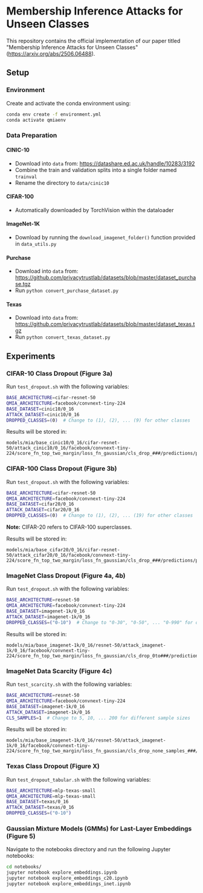 # Membership Inference Attacks for Unseen Classes

This repository contains the official implementation of our paper titled "Membership Inference Attacks for Unseen Classes" (https://arxiv.org/abs/2506.06488).

## Setup

### Environment

Create and activate the conda environment using:

```bash
conda env create -f environment.yml
conda activate qmiaenv
```

### Data Preparation

#### CINIC-10
- Download into `data` from: https://datashare.ed.ac.uk/handle/10283/3192
- Combine the train and validation splits into a single folder named `trainval`
- Rename the directory to `data/cinic10`

#### CIFAR-100
- Automatically downloaded by TorchVision within the dataloader

#### ImageNet-1K
- Download by running the `download_imagenet_folder()` function provided in `data_utils.py`

#### Purchase
- Download into `data` from: https://github.com/privacytrustlab/datasets/blob/master/dataset_purchase.tgz
- Run `python convert_purchase_dataset.py`

#### Texas
- Download into `data` from: https://github.com/privacytrustlab/datasets/blob/master/dataset_texas.tgz
- Run `python convert_texas_dataset.py`

## Experiments

### CIFAR-10 Class Dropout (Figure 3a)

Run `test_dropout.sh` with the following variables:
```bash
BASE_ARCHITECTURE=cifar-resnet-50
QMIA_ARCHITECTURE=facebook/convnext-tiny-224
BASE_DATASET=cinic10/0_16
ATTACK_DATASET=cinic10/0_16
DROPPED_CLASSES=(0)  # Change to (1), (2), ... (9) for other classes
```

Results will be stored in:
```
models/mia/base_cinic10/0_16/cifar-resnet-50/attack_cinic10/0_16/facebook/convnext-tiny-224/score_fn_top_two_margin/loss_fn_gaussian/cls_drop_###/predictions/plots
```

### CIFAR-100 Class Dropout (Figure 3b)

Run `test_dropout.sh` with the following variables:
```bash
BASE_ARCHITECTURE=cifar-resnet-50
QMIA_ARCHITECTURE=facebook/convnext-tiny-224
BASE_DATASET=cifar20/0_16
ATTACK_DATASET=cifar20/0_16
DROPPED_CLASSES=(0)  # Change to (1), (2), ... (19) for other classes
```

**Note:** CIFAR-20 refers to CIFAR-100 superclasses.

Results will be stored in:
```
models/mia/base_cifar20/0_16/cifar-resnet-50/attack_cifar20/0_16/facebook/convnext-tiny-224/score_fn_top_two_margin/loss_fn_gaussian/cls_drop_###/predictions/plots
```

### ImageNet Class Dropout (Figure 4a, 4b)

Run `test_dropout.sh` with the following variables:
```bash
BASE_ARCHITECTURE=resnet-50
QMIA_ARCHITECTURE=facebook/convnext-tiny-224
BASE_DATASET=imagenet-1k/0_16
ATTACK_DATASET=imagenet-1k/0_16
DROPPED_CLASSES=("0-10")  # Change to "0-30", "0-50", ... "0-990" for other ranges
```

Results will be stored in:
```
models/mia/base_imagenet-1k/0_16/resnet-50/attack_imagenet-1k/0_16/facebook/convnext-tiny-224/score_fn_top_two_margin/loss_fn_gaussian/cls_drop_0to###/predictions/plots
```

### ImageNet Data Scarcity (Figure 4c)

Run `test_scarcity.sh` with the following variables:
```bash
BASE_ARCHITECTURE=resnet-50
QMIA_ARCHITECTURE=facebook/convnext-tiny-224
BASE_DATASET=imagenet-1k/0_16
ATTACK_DATASET=imagenet-1k/0_16
CLS_SAMPLES=1  # Change to 5, 10, ... 200 for different sample sizes
```

Results will be stored in:
```
models/mia/base_imagenet-1k/0_16/resnet-50/attack_imagenet-1k/0_16/facebook/convnext-tiny-224/score_fn_top_two_margin/loss_fn_gaussian/cls_drop_none_samples_###/predictions/plots
```

### Texas Class Dropout (Figure X)

Run `test_dropout_tabular.sh` with the following variables:
```bash
BASE_ARCHITECTURE=mlp-texas-small
QMIA_ARCHITECTURE=mlp-texas-small
BASE_DATASET=texas/0_16
ATTACK_DATASET=texas/0_16
DROPPED_CLASSES=("0-10")
```

### Gaussian Mixture Models (GMMs) for Last-Layer Embeddings (Figure 5)

Navigate to the notebooks directory and run the following Jupyter notebooks:
```bash
cd notebooks/
jupyter notebook explore_embeddings.ipynb
jupyter notebook explore_embeddings_c20.ipynb
jupyter notebook explore_embeddings_inet.ipynb
```
